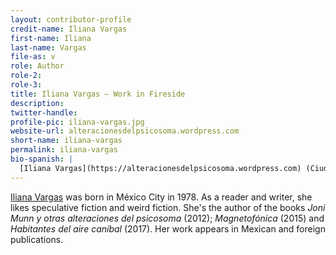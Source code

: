 ```yaml
---
layout: contributor-profile
credit-name: Iliana Vargas
first-name: Iliana
last-name: Vargas
file-as: v
role: Author
role-2:
role-3:
title: Iliana Vargas — Work in Fireside
description:
twitter-handle:
profile-pic: iliana-vargas.jpg
website-url: alteracionesdelpsicosoma.wordpress.com
short-name: iliana-vargas
permalink: iliana-vargas
bio-spanish: |
  [Iliana Vargas](https://alteracionesdelpsicosoma.wordpress.com) (Ciudad de México, 1978). Escribe narrativa de la imaginación fantástica  y notas híbridas sobre aquello que llame su atención literaria o especulativa. Es autora de los libros de cuentos _Joni Munn y otras alteraciones del psicosoma_ (Fondo Editorial Tierra Adentro, Conaculta, 2012), _Magnetofónica_ (Ediciones y Punto, Colección Averno, núm. 4, 2015), y _Habitantes del aire caníbal_ (Resistencia, 2017). Su obra forma parte de varias antologías y ha publicado cuentos, reseñas, y ensayos en medios impresos y electrónicos de México y el extranjero.
---
```

[Iliana Vargas](https://alteracionesdelpsicosoma.wordpress.com) was born in México City in 1978. As a reader and writer, she likes speculative fiction and weird fiction. She's the author of the books _Joni Munn y otras alteraciones del psicosoma_ (2012); _Magnetofónica_ (2015) and _Habitantes del aire caníbal_ (2017). Her work appears in Mexican and foreign publications.
